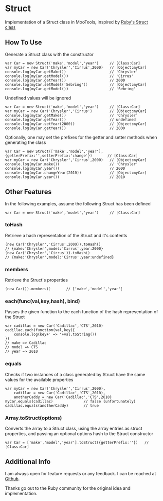 Struct
======

Implementation of a Struct class in MooTools, inspired by [Ruby's Struct class](http://ruby-doc.org/core/classes/Struct.html)


How To Use
----------

Generate a Struct class with the constructor

	var Car = new Struct('make','model','year')		// [Class:Car]
	var myCar = new Car('Chrysler','Cirrus',2000)	// [Object:myCar]
	console.log(myCar.getMake())					// 'Chrysler'
	console.log(myCar.getModel())					// 'Cirrus'
	console.log(myCar.getYear())					// 2000
	console.log(myCar.setModel('Sebring'))			// [Object:myCar]
	console.log(myCar.getModel())					// 'Sebring'
	
Undefined values will be ignored

	var Car = new Struct('make','model','year')		// [Class:Car]
	var myCar = new Car('Chrysler','Cirrus')		// [Object:myCar]
	console.log(myCar.getMake())					// 'Chrysler'
	console.log(myCar.getYear())					// undefined
	console.log(myCar.setYear(2000))				// [Object:myCar]
	console.log(myCar.getYear())					// 2000

Optionally, one may set the prefixes for the getter
and setter methods when generating the class

	var Car = new Struct(['make','model','year'],{getterPrefix:'',setterPrefix:'change'})		// [Class:Car]
	var myCar = new Car('Chrysler','Cirrus',2000)	// [Object:myCar]
	console.log(myCar.make())						// 'Chrysler'
	console.log(myCar.year())						// 2000
	console.log(myCar.changeYear(2010))				// [Object:myCar]
	console.log(myCar.year())						// 2010


Other Features
--------------

In the following examples, assume the following Struct has been defined

	var Car = new Struct('make','model','year')		// [Class:Car]

### toHash
Retrieve a hash representation of the Struct and it's contents

	(new Car('Chrysler','Cirrus',2000)).toHash()
	// {make:'Chrysler',model:'Cirrus',year:2000}
	(new Car('Chrysler','Cirrus')).toHash()
	// {make:'Chrysler',model:'Cirrus',year:undefined}

### members
Retrieve the Struct's properties

	(new Car()).members()		// ['make','model','year']

### each(func(val,key,hash), bind)
Passes the given function to the each function of the hash representation of the Struct

	var cadillac = new Car('Cadillac','CTS',2010)
	cadillac.each(function(val,key){
		console.log(key+' => '+val.toString())
	})
	// make => Cadillac
	// model => CTS
	// year => 2010

### equals
Checks if two instances of a class generated by Struct have
the same values for the available properties

	var myCar = new Car('Chrysler','Cirrus',2000),
		cadillac = new Car('Cadillac','CTS',2010),
		anotherCaddy = new Car('Cadillac','CTS',2010)
	myCar.equals(cadillac)				// false (unfortunately)
	cadillac.equals(anotherCaddy)		// true

### Array.toStruct(options)
Converts the array to a Struct class, using the array
entries as struct properties, and passing an optional
options hash to the Struct constructor

	var Car = ['make','model','year'].toStruct({getterPrefix:''})	// [Class:Car]


Additional Info
---------------

I am always open for feature requests or any feedback.
I can be reached at [Github](http://github.com/michaelficarra).

Thanks go out to the Ruby community for the original idea and implementation.
